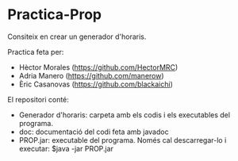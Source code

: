 # Practica-Prop

Consiteix en crear un generador d'horaris.

Practica feta per: 
- Hèctor Morales (https://github.com/HectorMRC)
- Adria Manero (https://github.com/manerow)
- Èric Casanovas (https://github.com/blackaichi)

El repositori conté: 
- Generador d'horaris: carpeta amb els codis i els executables del programa.
- doc: documentació del codi feta amb javadoc
- PROP.jar: executable del programa. Només cal descarregar-lo i executar: $java -jar PROP.jar
